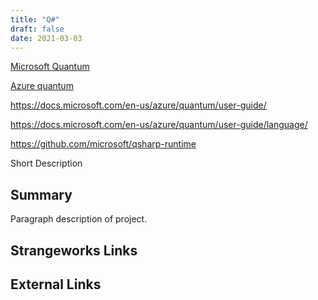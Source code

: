 ```yaml
---
title: "Q#"
draft: false
date: 2021-03-03
---
```


[Microsoft Quantum](https://azure.microsoft.com/en-us/solutions/quantum-computing/)

[Azure quantum](https://docs.microsoft.com/en-us/azure/quantum/)

https://docs.microsoft.com/en-us/azure/quantum/user-guide/

https://docs.microsoft.com/en-us/azure/quantum/user-guide/language/

https://github.com/microsoft/qsharp-runtime

Short Description

## Summary
Paragraph description of project.

## Strangeworks Links


## External Links
